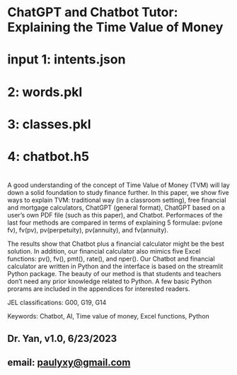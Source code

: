 # ChatGPT and Chatbot Tutor: Explaining the Time Value of Money

# input 1: intents.json
#
#       2: words.pkl 
#          
#       3: classes.pkl
#          
#       4: chatbot.h5
#          

A good understanding of the concept of Time Value of Money (TVM) will lay down a solid 
  foundation to study finance further. In this paper, we show five ways to explain TVM:
  traditional way (in a classroom setting), free financial and mortgage calculators, 
  ChatGPT (general format), ChatGPT based on a user’s own PDF file (such as this paper),
   and Chatbot. Performaces of the last four methods are compared in terms of explaining
  5 formulae: pv(one fv), fv(pv), pv(perpetuity), pv(annuity), and fv(annuity). 

The results show that Chatbot plus a financial calculator might be the best solution.
   In addition, our financial calculator also mimics five Excel functions: pv(), fv(),
   pmt(), rate(), and nper().  Our Chatbot and financial calculator are written in Python
   and the interface is based on the streamlit Python package. The beauty of our method is
   that students and teachers don’t need any prior knowledge related to Python. A few basic
   Python prorams are included in the appendices for interested readers. 

JEL classifications: G00, G19, G14

Keywords: Chatbot, AI, Time value of money, Excel functions, Python 


##  Dr. Yan, v1.0, 6/23/2023
## 
##  email: paulyxy@gmail.com

